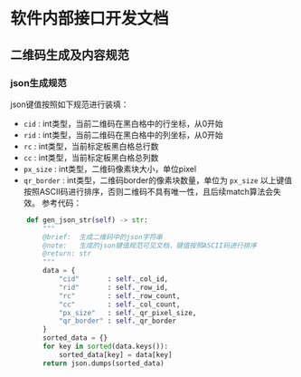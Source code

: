 # 软件内部接口开发文档
## 二维码生成及内容规范
### json生成规范
json键值按照如下规范进行装填：
- `cid`       : int类型，当前二维码在黑白格中的行坐标，从0开始
- `rid`       : int类型，当前二维码在黑白格中的列坐标，从0开始
- `rc`        : int类型，当前标定板黑白格总行数
- `cc`        : int类型，当前标定板黑白格总列数
- `px_size`   : int类型，二维码像素块大小，单位pixel
- `qr_border` : int类型，二维码border的像素块数量，单位为 `px_size`
以上键值按照ASCII码进行排序，否则二维码不具有唯一性，且后续match算法会失效。
参考代码：
```Python
    def gen_json_str(self) -> str:
        """
        @brief:  生成二维码中的json字符串
        @note:   生成的json键值规范可见文档，键值按照ASCII码进行排序
        @return: str
        """
        data = {
            "cid"       : self._col_id,
            "rid"       : self._row_id,
            "rc"        : self._row_count,
            "cc"        : self._col_count,
            "px_size"   : self._qr_pixel_size,
            "qr_border" : self._qr_border
        }
        sorted_data = {}
        for key in sorted(data.keys()):
            sorted_data[key] = data[key]
        return json.dumps(sorted_data)
```



